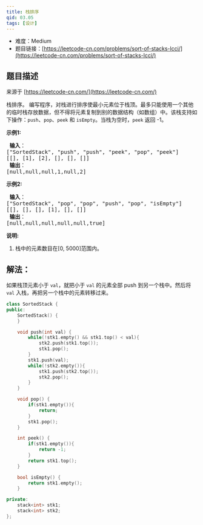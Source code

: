 ```yaml
---
title: 栈排序
qid: 03.05
tags: [设计]
---
```



- 难度：Medium
- 题目链接：[https://leetcode-cn.com/problems/sort-of-stacks-lcci/](https://leetcode-cn.com/problems/sort-of-stacks-lcci/)


## 题目描述

来源于 [https://leetcode-cn.com/](https://leetcode-cn.com/)

<p>栈排序。 编写程序，对栈进行排序使最小元素位于栈顶。最多只能使用一个其他的临时栈存放数据，但不得将元素复制到别的数据结构（如数组）中。该栈支持如下操作：<code>push</code>、<code>pop</code>、<code>peek</code> 和 <code>isEmpty</code>。当栈为空时，<code>peek</code>&nbsp;返回 -1。</p>

<p><strong>示例1:</strong></p>

<pre><strong> 输入</strong>：
[&quot;SortedStack&quot;, &quot;push&quot;, &quot;push&quot;, &quot;peek&quot;, &quot;pop&quot;, &quot;peek&quot;]
[[], [1], [2], [], [], []]
<strong> 输出</strong>：
[null,null,null,1,null,2]
</pre>

<p><strong>示例2:</strong></p>

<pre><strong> 输入</strong>： 
[&quot;SortedStack&quot;, &quot;pop&quot;, &quot;pop&quot;, &quot;push&quot;, &quot;pop&quot;, &quot;isEmpty&quot;]
[[], [], [], [1], [], []]
<strong> 输出</strong>：
[null,null,null,null,null,true]
</pre>

<p><strong>说明:</strong></p>

<ol>
	<li>栈中的元素数目在[0, 5000]范围内。</li>
</ol>


## 解法：

如果栈顶元素小于 `val`，就把小于 `val` 的元素全部 push 到另一个栈中。然后将 `val` 入栈，再把另一个栈中的元素转移过来。

```c++
class SortedStack {
public:
    SortedStack() {
    }

    void push(int val) {
        while(!stk1.empty() && stk1.top() < val){
            stk2.push(stk1.top());
            stk1.pop();
        }
        stk1.push(val);
        while(!stk2.empty()){
            stk1.push(stk2.top());
            stk2.pop();
        }
    }

    void pop() {
        if(stk1.empty()){
            return;
        }
        stk1.pop();
    }

    int peek() {
        if(stk1.empty()){
            return -1;
        }
        return stk1.top();
    }

    bool isEmpty() {
        return stk1.empty();
    }

private:
    stack<int> stk1;
    stack<int> stk2;
};
```